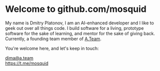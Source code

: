# Welcome to github.com/mosquid

My name is Dmitry Platonov, I am an AI-enhanced developer and I like to geek out over all things code. I build software for a living, prototype software for the sake of learning, and mentor for the sake of giving back.
Currently, a founding team member of [A.Team](https://a.team/).

You're welcome here, and let's keep in touch:

dima@a.team  
https://t.me/mosquid

